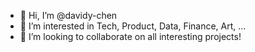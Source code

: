 - 👋 Hi, I’m @davidy-chen
- 👀 I’m interested in Tech, Product, Data, Finance, Art, ...
- 💞️ I’m looking to collaborate on all interesting projects!

<!---
davidy-chen/davidy-chen is a ✨ special ✨ repository because its `README.md` (this file) appears on your GitHub profile.
You can click the Preview link to take a look at your changes.
--->
